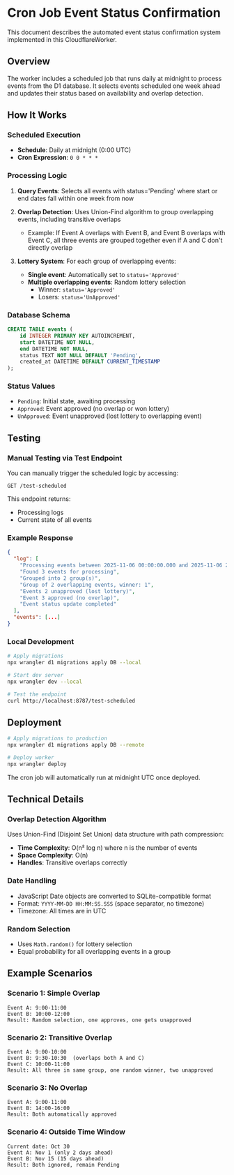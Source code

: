 # Cron Job Event Status Confirmation

This document describes the automated event status confirmation system implemented in this CloudflareWorker.

## Overview

The worker includes a scheduled job that runs daily at midnight to process events from the D1 database. It selects events scheduled one week ahead and updates their status based on availability and overlap detection.

## How It Works

### Scheduled Execution
- **Schedule**: Daily at midnight (0:00 UTC)
- **Cron Expression**: `0 0 * * *`

### Processing Logic

1. **Query Events**: Selects all events with status='Pending' where start or end dates fall within one week from now

2. **Overlap Detection**: Uses Union-Find algorithm to group overlapping events, including transitive overlaps
   - Example: If Event A overlaps with Event B, and Event B overlaps with Event C, all three events are grouped together even if A and C don't directly overlap

3. **Lottery System**: For each group of overlapping events:
   - **Single event**: Automatically set to `status='Approved'`
   - **Multiple overlapping events**: Random lottery selection
     - Winner: `status='Approved'`
     - Losers: `status='UnApproved'`

### Database Schema

```sql
CREATE TABLE events (
    id INTEGER PRIMARY KEY AUTOINCREMENT,
    start DATETIME NOT NULL,
    end DATETIME NOT NULL,
    status TEXT NOT NULL DEFAULT 'Pending',
    created_at DATETIME DEFAULT CURRENT_TIMESTAMP
);
```

### Status Values
- `Pending`: Initial state, awaiting processing
- `Approved`: Event approved (no overlap or won lottery)
- `UnApproved`: Event unapproved (lost lottery to overlapping event)

## Testing

### Manual Testing via Test Endpoint

You can manually trigger the scheduled logic by accessing:

```
GET /test-scheduled
```

This endpoint returns:
- Processing logs
- Current state of all events

### Example Response

```json
{
  "log": [
    "Processing events between 2025-11-06 00:00:00.000 and 2025-11-06 23:59:59.999",
    "Found 3 events for processing",
    "Grouped into 2 group(s)",
    "Group of 2 overlapping events, winner: 1",
    "Events 2 unapproved (lost lottery)",
    "Event 3 approved (no overlap)",
    "Event status update completed"
  ],
  "events": [...]
}
```

### Local Development

```bash
# Apply migrations
npx wrangler d1 migrations apply DB --local

# Start dev server
npx wrangler dev --local

# Test the endpoint
curl http://localhost:8787/test-scheduled
```

## Deployment

```bash
# Apply migrations to production
npx wrangler d1 migrations apply DB --remote

# Deploy worker
npx wrangler deploy
```

The cron job will automatically run at midnight UTC once deployed.

## Technical Details

### Overlap Detection Algorithm

Uses Union-Find (Disjoint Set Union) data structure with path compression:
- **Time Complexity**: O(n² log n) where n is the number of events
- **Space Complexity**: O(n)
- **Handles**: Transitive overlaps correctly

### Date Handling

- JavaScript Date objects are converted to SQLite-compatible format
- Format: `YYYY-MM-DD HH:MM:SS.SSS` (space separator, no timezone)
- Timezone: All times are in UTC

### Random Selection

- Uses `Math.random()` for lottery selection
- Equal probability for all overlapping events in a group

## Example Scenarios

### Scenario 1: Simple Overlap
```
Event A: 9:00-11:00
Event B: 10:00-12:00
Result: Random selection, one approves, one gets unapproved
```

### Scenario 2: Transitive Overlap
```
Event A: 9:00-10:00
Event B: 9:30-10:30  (overlaps both A and C)
Event C: 10:00-11:00
Result: All three in same group, one random winner, two unapproved
```

### Scenario 3: No Overlap
```
Event A: 9:00-11:00
Event B: 14:00-16:00
Result: Both automatically approved
```

### Scenario 4: Outside Time Window
```
Current date: Oct 30
Event A: Nov 1 (only 2 days ahead)
Event B: Nov 15 (15 days ahead)
Result: Both ignored, remain Pending
```
